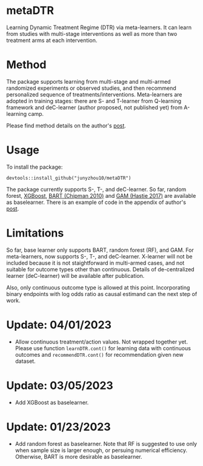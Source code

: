 # metaDTR
Learning Dynamic Treatment Regime (DTR) via meta-learners. It can learn from studies with multi-stage interventions as well as more than two treatment arms at each intervention. 

# Method
The package supports learning from multi-stage and multi-armed randomized experiments or observed studies, and then recommend personalized sequence of treatments/interventions. Meta-learners are adopted in training stages: there are S- and T-learner from Q-learning framework and deC-learner (author proposed, not published yet) from A-learning camp.

Please find method details on the author's [post](https://jzhou.org/posts/optdtr/). 

# Usage
To install the package:
```
devtools::install_github("junyzhou10/metaDTR")
```

The package currently supports S-, T-, and deC-learner. So far, random forest, [XGBoost](https://xgboost.readthedocs.io/en/stable/), [BART (Chipman 2010)](https://projecteuclid.org/journals/annals-of-applied-statistics/volume-4/issue-1/BART-Bayesian-additive-regression-trees/10.1214/09-AOAS285.full) and [GAM (Hastie 2017)](https://www.taylorfrancis.com/chapters/edit/10.1201/9780203738535-7/generalized-additive-models-trevor-hastie) are available as baselearner. 
There is an example of code in the appendix of author's [post](https://jzhou.org/posts/optdtr/).

# Limitations
So far, base learner only supports BART, random forest (RF), and GAM. For meta-learners, now supports S-, T-, and deC-learner. X-learner will not be included because it is not staightforward in multi-armed cases, and not suitable for outcome types other than continuous. Details of de-centralized learner (deC-learner) will be available after publication.

Also, only continuous outcome type is allowed at this point. Incorporating binary endpoints with log odds ratio as causal estimand can the next step of work. 

# Update: 04/01/2023
- Allow continuous treatment/action values. Not wrapped together yet. Please use function `learnDTR.cont()` for learning data with continuous outcomes and `recommendDTR.cont()` for recommendation given new dataset. 

# Update: 03/05/2023
- Add XGBoost as baselearner. 

# Update: 01/23/2023
- Add random forest as baselearner. Note that RF is suggested to use only when sample size is larger enough, or persuing numerical efficiency. Otherwise, BART is more desirable as baselearner.
